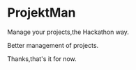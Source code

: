 ProjektMan
==========

Manage your projects,the Hackathon way.

Better management of projects.

Thanks,that's it for now.
